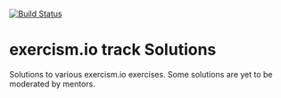 [![Build Status](https://travis-ci.com/aelbozie/exercism.svg?branch=master)](https://travis-ci.com/aelbozie/exercism)
# exercism.io track Solutions
Solutions to various exercism.io exercises.
Some solutions are yet to be moderated by mentors.

